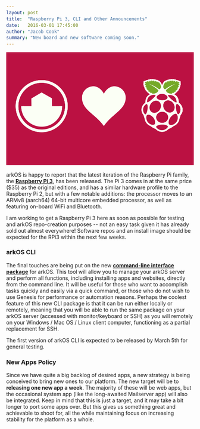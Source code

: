 ```yaml
---
layout: post
title:  "Raspberry Pi 3, CLI and Other Announcements"
date:   2016-03-01 17:45:00
author: "Jacob Cook"
summary: "New board and new software coming soon."
---
```


![](/img/20150202001.png)

arkOS is happy to report that the latest iteration of the Raspberry Pi family, the **[Raspberry Pi 3](https://www.raspberrypi.org/blog/raspberry-pi-3-on-sale/)**, has been released. The Pi 3 comes in at the same price ($35) as the original editions, and has a similar hardware profile to the Raspberry Pi 2, but with a few notable additions: the processor moves to an ARMv8 (aarch64) 64-bit multicore embedded processor, as well as featuring on-board WiFi and Bluetooth.

I am working to get a Raspberry Pi 3 here as soon as possible for testing and arkOS repo-creation purposes -- not an easy task given it has already sold out almost everywhere! Software repos and an install image should be expected for the RPi3 within the next few weeks.


### arkOS CLI

The final touches are being put on the new **[command-line interface package](https://git.coderouge.co/arkOS/cli)** for arkOS. This tool will allow you to manage your arkOS server and perform all functions, including installing apps and websites, directly from the command line. It will be useful for those who want to accomplish tasks quickly and easily via a quick command, or those who do not wish to use Genesis for performance or automation reasons. Perhaps the coolest feature of this new CLI package is that it can be run either locally or remotely, meaning that you will be able to run the same package on your arkOS server (accessed with monitor/keyboard or SSH) as you will remotely on your Windows / Mac OS / Linux client computer, functioning as a partial replacement for SSH.

The first version of arkOS CLI is expected to be released by March 5th for general testing.


### New Apps Policy

Since we have quite a big backlog of desired apps, a new strategy is being conceived to bring new ones to our platform. The new target will be to **releasing one new app a week**. The majority of these will be web apps, but the occasional system app (like the long-awaited Mailserver app) will also be integrated. Keep in mind that this is just a target, and it may take a bit longer to port some apps over. But this gives us something great and achievable to shoot for, all the while maintaining focus on increasing stability for the platform as a whole.
